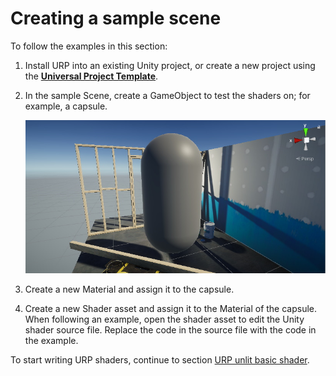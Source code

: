 # Creating a sample scene

To follow the examples in this section:

1. Install URP into an existing Unity project, or create a new project using the [__Universal Project Template__](https://docs.unity3d.com/Packages/com.unity.render-pipelines.universal@8.0/manual/creating-a-new-project-with-urp.html).

2. In the sample Scene, create a GameObject to test the shaders on; for example, a capsule.

    ![Sample GameObject](Images/shader-examples/urp-template-sample-object.png)

3. Create a new Material and assign it to the capsule.

4. Create a new Shader asset and assign it to the Material of the capsule. When following an example, open the shader asset to edit the Unity shader source file. Replace the code in the source file with the code in the example.

To start writing URP shaders, continue to section [URP unlit basic shader](writing-shaders-urp-basic-unlit-structure.md).
